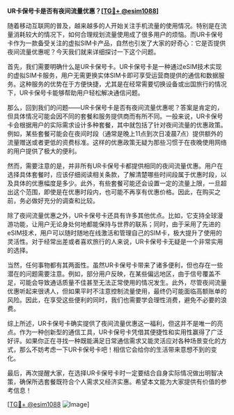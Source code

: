 **UR卡保号卡是否有夜间流量优惠？[[TG💪+ @esim1088](https://t.me/s/esim1088)]**

随着移动互联网的普及，越来越多的人开始关注手机流量的使用情况。特别是在流量消耗较大的情况下，如何合理规划流量使用成了很多用户的烦恼。而UR卡保号卡作为一款备受关注的虚拟SIM卡产品，自然也引发了大家的好奇心：它是否提供夜间流量优惠呢？今天我们就来详细探讨一下这个问题。

首先，我们需要明确什么是UR卡保号卡。UR卡保号卡是一种通过eSIM技术实现的虚拟SIM卡服务，用户无需更换实体SIM卡即可享受运营商提供的通信和数据服务。这种服务的优势在于方便快捷，尤其是在经常需要切换设备或出国旅行的情况下，UR卡保号卡能够帮助用户轻松解决通信问题。

那么，回到我们的问题——UR卡保号卡是否有夜间流量优惠呢？答案是肯定的，但具体情况可能会因不同的套餐和服务提供商而有所不同。一般来说，UR卡保号卡会根据用户的实际需求设计多种套餐，其中就包括了针对夜间流量的优惠政策。例如，某些套餐可能会在夜间时段（通常是晚上11点到次日凌晨7点）提供额外的流量赠送或者更低的资费标准。这样的优惠政策无疑为那些习惯于在夜晚使用网络的用户提供了极大的便利。

然而，需要注意的是，并非所有UR卡保号卡都提供相同的夜间流量优惠。用户在选择具体套餐时，应该仔细阅读相关条款，了解清楚哪些时间段属于优惠时段，以及具体的优惠幅度是多少。此外，有些套餐可能还会设置一定的流量上限，一旦超出这个范围，即使是在优惠时段内，也可能不再享有优惠价格。因此，在购买之前，务必做好充分的调查和比较。

除了夜间流量优惠之外，UR卡保号卡还具有许多其他优点。比如，它支持全球漫游功能，让用户无论身处何地都能保持与世界的联系；同时，由于采用了先进的eSIM技术，用户可以随时随地在线激活和管理自己的SIM卡，极大提升了使用的灵活性。对于经常出差或者喜欢旅行的人来说，UR卡保号卡无疑是一个非常实用的选择。

当然，任何事物都有其两面性。虽然UR卡保号卡带来了诸多便利，但也存在一些潜在的问题需要注意。例如，部分用户反映，在某些偏远地区，由于信号覆盖不足，可能会导致通话质量不佳甚至无法正常使用的情况发生。此外，尽管夜间流量优惠听起来很诱人，但如果平时不注意控制流量使用，最终仍可能面临高额账单的风险。因此，在享受这些便利的同时，我们也需要学会理性消费，避免不必要的浪费。

综上所述，UR卡保号卡确实提供了夜间流量优惠这一福利，但这并不是唯一的亮点。作为一种创新型的通信工具，UR卡保号卡凭借其便捷性和实用性赢得了广泛好评。如果你正在寻找一种既能满足日常通信需求又能灵活应对各种场景变化的方式，那么不妨考虑一下UR卡保号卡吧！相信它会给你的生活带来意想不到的变化。

最后，再次提醒大家，在选择UR卡保号卡时一定要结合自身实际情况做出明智决策，确保所选套餐既符合个人需求又经济实惠。希望本文能为大家提供有价值的参考信息！

[[TG💪+ @esim1088](https://t.me/s/esim1088) ![Image](https://i.postimg.cc/4NQfJmqS/Snipaste-2025-05-13-00-14-12.png)]